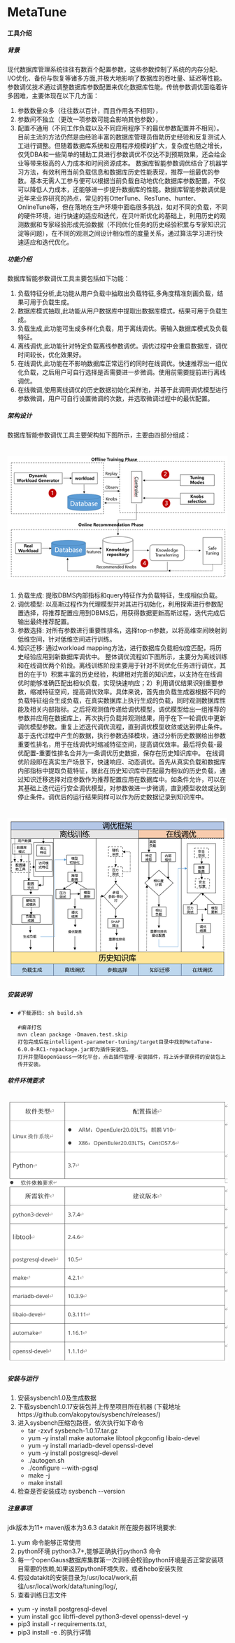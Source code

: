 # MetaTune

#### 工具介绍
##### 背景
现代数据库管理系统往往有数百个配置参数，这些参数控制了系统的内存分配、I/O优化、备份与恢复等诸多方面,并极大地影响了数据库的吞吐量、延迟等性能。参数调优技术通过调整数据库参数配置来优化数据库性能。传统参数调优面临着许多困难，主要体现在以下几方面：
1. 参数数量众多（往往数以百计，而且作用各不相同），
2. 参数间不独立（更改一项参数可能会影响其他参数），
3. 配置不通用（不同工作负载以及不同应用程序下的最优参数配置并不相同）。目前主流的方法仍然是由经验丰富的数据库管理员借助历史经验和反复测试人工进行调整。但随着数据库系统和应用程序规模的扩大，复杂度也随之增长，仅凭DBA和一些简单的辅助工具进行参数调优不仅达不到预期效果，还会给企业等带来极高的人力成本和时间资源成本。 数据库智能参数调优结合了机器学习方法，有效利用当前负载信息和数据库历史性能表现，推荐一组最优的参数。基本无需人工参与便可以根据当前负载自动地优化数据库参数配置，不仅可以降低人力成本，还能够进一步提升数据库的性能。数据库智能参数调优是近年来业界研究的热点，常见的有OtterTune、ResTune、hunter、OnlineTune等，但在落地在生产环境中面临很多挑战，如对不同的负载，不同的硬件环境，进行快速的适应和迭代，在贝叶斯优化的基础上，利用历史的观测数据和专家经验形成先验数据（不同优化任务的历史经验积累与专家知识沉淀等问题），在不同的观测之间设计相似性的度量关系，通过算法学习进行快速适应和迭代优化。
##### 功能介绍
数据库智能参数调优工具主要包括如下功能：
1. 负载特征分析,此功能从用户负载中抽取出负载特征,多角度精准刻画负载，结果可用于负载生成。
2. 数据库模式抽取,此功能从用户数据库中提取出数据库模式，结果可用于负载生成。
3. 负载生成,此功能可生成多样化负载，用于离线调优。需输入数据库模式及负载特征。
4. 离线调优,此功能针对特定负载离线参数调优。调优过程中会重启数据库，调优时间较长，优化效果好。
5. 在线调优,此功能在不影响数据库正常运行的同时在线调优。快速推荐出一组优化负载，之后用户可自行选择是否需要进一步微调。使用前需要提前进行离线调优。
6. 在线微调,使用离线调优的历史数据初始化采样池，并基于此调用调优模型进行参数微调，用户可自行设置微调的次数，并选取微调过程中的最优配置。

##### 架构设计
数据库智能参数调优工具主要架构如下图所示，主要由四部分组成：

# <img src="./image/architecture.jpg"/>

1. 负载生成: 提取DBMS内部指标和query特征作为负载特征，生成相似负载。
2. 调优模型: 以高斯过程作为代理模型并对其进行初始化，利用探索进行参数配置选择，将推荐配置应用到DBMS后，用获得数据更新高斯过程，迭代完成后输出最终推荐配置。
3. 参数选择: 对所有参数进行重要性排名，选择top-n参数，以将高维空间映射到低维空间，针对低维空间进行训练。
4. 知识迁移: 通过workload mapping方法，进行数据库负载相似度匹配，将历史经验应用到新数据库调优中。
整体调优流程如下图所示，主要分为离线训练和在线调优两个阶段。离线训练阶段主要用于针对不同优化任务进行调优，其目的在于1）积累丰富的历史经验，构建相对完善的知识库，以支持在在线调优时能够准确匹配出相似负载，实现快速响应；2）利用调优结果识别重要参数，缩减特征空间，提高调优效率。具体来说，首先由负载生成器根据不同的负载特征组合生成负载，在真实数据库上执行生成的负载，同时观测数据库性能及相关内部指标。之后将观测值传递给调优模型，调优模型给出一组推荐的参数并应用在数据库上，再次执行负载并观测结果，用于在下一轮调优中更新调优模型参数。重复上述迭代调优流程，直到调优模型收敛或达到停止条件。基于迭代过程中产生的数据，执行参数选择模块，通过分析历史数据给出参数重要性排名，用于在线调优时缩减特征空间，提高调优效率。最后将负载-最优配置-重要性排名合并为一条调优历史数据，保存在历史知识库中。
在线调优阶段即在真实生产场景下，快速响应、动态调优。首先从真实负载和数据库内部指标中提取负载特征，据此在历史知识库中匹配最为相似的历史负载，通过知识迁移选择对应参数作为推荐配置应用在数据库中。如条件允许，可以在其基础上迭代运行安全调优模型，对参数做进一步微调，直到模型收敛或达到停止条件。调优后的运行结果同样可以作为历史数据记录到知识库中。
# <img src="./image/architecture1.jpg"/>

##### 安装说明

- ```
  #下载源码: sh build.sh
  
  #编译打包
  mvn clean package -Dmaven.test.skip
  打包完成后在intelligent-parameter-tuning/target目录中找到MetaTune-6.0.0-RC1-repackage.jar即为插件安装包。
  打开并登陆openGauss一体化平台，点击插件管理-安装插件，将上诉步骤获得的安装包上传并安装。

##### 软件环境要求
# <img src="./image/env.jpg"/>

##### 安装与运行
1. 安装sysbench1.0及生成数据
2. 下载sysbench1.0.17安装包并上传至项目所在机器 (下载地址https://github.com/akopytov/sysbench/releases/)
3. 进入sysbench压缩包路径，依次执行如下命令
      * tar -zxvf sysbench-1.0.17.tar.gz
      * yum -y install make automake libtool pkgconfig libaio-devel
      * yum -y install mariadb-devel openssl-devel
      * yum -y install postgresql-devel
      * ./autogen.sh
      * ./configure --with-pgsql
      * make -j
      * make install
4. 检查是否安装成功 sysbench --version


##### 注意事项
jdk版本为11+
maven版本为3.6.3
datakit 所在服务器环境要求:
1. yum 命令能够正常使用
2. python环境 python3.7+,能够正确执行python3 命令
3. 每一个openGauss数据库集群第一次训练会校验python环境是否正常安装项目需要的依赖,如果返回python环境失败，或者hebo安装失败
4. 假设datakit的安装目录为/usr/local/work,前往/usr/local/work/data/tuning/log/,
5. 查看训练日志文件
* yum -y install postgresql-devel
* yum install gcc libffi-devel python3-devel openssl-devel -y
* pip3 install -r requirements.txt, 
* pip3 install -e .的执行详情